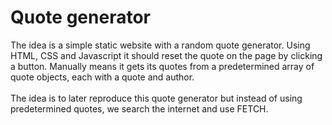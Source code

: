 
# Quote generator

The idea is a simple static website with a random quote generator. Using HTML, CSS and Javascript it should reset the quote on the page by clicking a button. Manually means it gets its quotes from a predetermined array of quote objects, each with a quote and author. 
<br><br>
The idea is to later reproduce this quote generator but instead of using predetermined quotes, we search the internet and use FETCH. 
